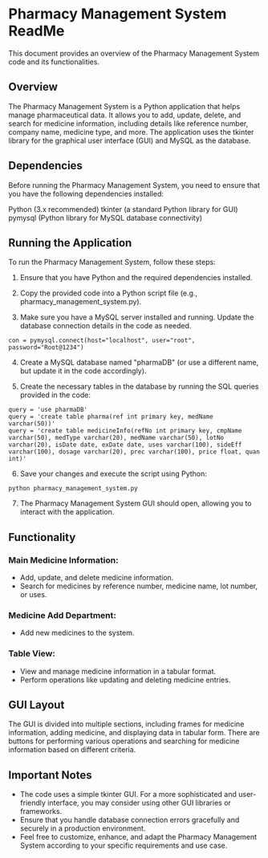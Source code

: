 # Pharmacy Management System ReadMe
This document provides an overview of the Pharmacy Management System code and its functionalities.

## Overview
The Pharmacy Management System is a Python application that helps manage pharmaceutical data. It allows you to add, update, delete, and search for medicine information, including details like reference number, company name, medicine type, and more. The application uses the tkinter library for the graphical user interface (GUI) and MySQL as the database.

## Dependencies
Before running the Pharmacy Management System, you need to ensure that you have the following dependencies installed:

Python (3.x recommended)
tkinter (a standard Python library for GUI)
pymysql (Python library for MySQL database connectivity)

## Running the Application
To run the Pharmacy Management System, follow these steps:

1. Ensure that you have Python and the required dependencies installed.

2. Copy the provided code into a Python script file (e.g., pharmacy_management_system.py).

3. Make sure you have a MySQL server installed and running. Update the database connection details in the code as needed.
```
con = pymysql.connect(host="localhost", user="root", password="Root@1234")
```
4. Create a MySQL database named "pharmaDB" (or use a different name, but update it in the code accordingly).

5. Create the necessary tables in the database by running the SQL queries provided in the code:
```
query = 'use pharmaDB'
query = 'create table pharma(ref int primary key, medName varchar(50))'
query = 'create table medicineInfo(refNo int primary key, cmpName varchar(50), medType varchar(20), medName varchar(50), lotNo varchar(20), isDate date, exDate date, uses varchar(100), sideEff varchar(100), dosage varchar(20), prec varchar(100), price float, quan int)'
```

6. Save your changes and execute the script using Python:
```
python pharmacy_management_system.py
```

7. The Pharmacy Management System GUI should open, allowing you to interact with the application.

## Functionality
### Main Medicine Information:
* Add, update, and delete medicine information.
* Search for medicines by reference number, medicine name, lot number, or uses.

### Medicine Add Department:
* Add new medicines to the system.

### Table View:
* View and manage medicine information in a tabular format.
* Perform operations like updating and deleting medicine entries.

## GUI Layout
The GUI is divided into multiple sections, including frames for medicine information, adding medicine, and displaying data in tabular form. There are buttons for performing various operations and searching for medicine information based on different criteria.

## Important Notes
* The code uses a simple tkinter GUI. For a more sophisticated and user-friendly interface, you may consider using other GUI libraries or frameworks.
* Ensure that you handle database connection errors gracefully and securely in a production environment.
* Feel free to customize, enhance, and adapt the Pharmacy Management System according to your specific requirements and use case.
